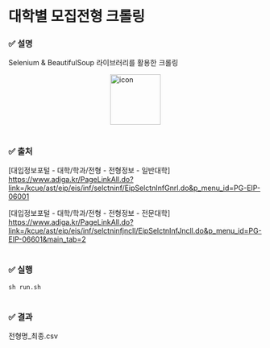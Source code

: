 # 대학별 모집전형 크롤링

### ✅ 설명

Selenium & BeautifulSoup 라이브러리를 활용한 크롤링

<div style="display: flex; align-items: flex-start;  justify-content: center;"><img src="https://techstack-generator.vercel.app/python-icon.svg" alt="icon" width="100" height="100" justify-content="center"/></div>

#

### ✅ 출처

[대입정보포털 - 대학/학과/전형 - 전형정보 - 일반대학]  
https://www.adiga.kr/PageLinkAll.do?link=/kcue/ast/eip/eis/inf/selctninf/EipSelctnInfGnrl.do&p_menu_id=PG-EIP-06001

[대입정보포털 - 대학/학과/전형 - 전형정보 - 전문대학]  
https://www.adiga.kr/PageLinkAll.do?link=/kcue/ast/eip/eis/inf/selctninfjncll/EipSelctnInfJncll.do&p_menu_id=PG-EIP-06601&main_tab=2

#

### ✅ 실행

```
sh run.sh
```

#

### ✅ 결과

전형명\_최종.csv
